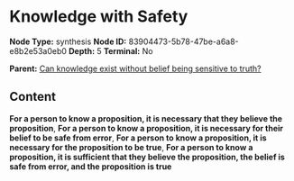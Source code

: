 # Knowledge with Safety

**Node Type:** synthesis
**Node ID:** 83904473-5b78-47be-a6a8-e8b2e53a0eb0
**Depth:** 5
**Terminal:** No

**Parent:** [Can knowledge exist without belief being sensitive to truth?](can-knowledge-exist-without-belief-being-sensitive-to-truth-antithesis-b89915ea-0c48-4999-bb71-027431fa3f28.md)

## Content

**For a person to know a proposition, it is necessary that they believe the proposition**, **For a person to know a proposition, it is necessary for their belief to be safe from error**, **For a person to know a proposition, it is necessary for the proposition to be true**, **For a person to know a proposition, it is sufficient that they believe the proposition, the belief is safe from error, and the proposition is true**
